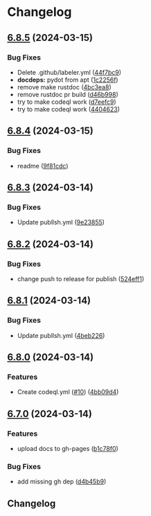 # Changelog

## [6.8.5](https://github.com/sevki/kernel/compare/v6.8.4...v6.8.5) (2024-03-15)


### Bug Fixes

* Delete .github/labeler.yml ([44f7bc9](https://github.com/sevki/kernel/commit/44f7bc9cbf00a67a8ac13334b6d4766acc1aa1db))
* **docdeps:** pydot from apt ([1c2256f](https://github.com/sevki/kernel/commit/1c2256f96c84d0a68d99970321ea5c3a80b51a29))
* remove make rustdoc ([4bc3ea8](https://github.com/sevki/kernel/commit/4bc3ea8145cc4149b5a2ab6ded774873b1d2b43c))
* remove rustdoc pr build ([d46b998](https://github.com/sevki/kernel/commit/d46b998c08f4ca5e7af307cc15d19f19036a25dc))
* try to make codeql work ([d7eefc9](https://github.com/sevki/kernel/commit/d7eefc9dcba5bb46eb8f96e4ebf45538d71d9ad2))
* try to make codeql work ([4404623](https://github.com/sevki/kernel/commit/440462334c7357a086c15ebea4c26e5398b9721a))

## [6.8.4](https://github.com/sevki/kernel/compare/v6.8.3...v6.8.4) (2024-03-15)


### Bug Fixes

* readme ([9f81cdc](https://github.com/sevki/kernel/commit/9f81cdcd312fc54886a10e6a4faf8a8ea13ec542))

## [6.8.3](https://github.com/sevki/kernel/compare/v6.8.2...v6.8.3) (2024-03-14)


### Bug Fixes

* Update publlsh.yml ([9e23855](https://github.com/sevki/kernel/commit/9e23855af5229595f0bb45d907805c50f85cdc15))

## [6.8.2](https://github.com/sevki/kernel/compare/v6.8.1...v6.8.2) (2024-03-14)


### Bug Fixes

* change push to release for publish ([524eff1](https://github.com/sevki/kernel/commit/524eff169d2a0bd0a5c0f8151f6e32728ec0862b))

## [6.8.1](https://github.com/sevki/kernel/compare/v6.8.0...v6.8.1) (2024-03-14)


### Bug Fixes

* Update publlsh.yml ([4beb226](https://github.com/sevki/kernel/commit/4beb226da15586e1a21e1bd720b80d192110b370))

## [6.8.0](https://github.com/sevki/kernel/compare/v6.7.0...v6.8.0) (2024-03-14)


### Features

* Create codeql.yml ([#10](https://github.com/sevki/kernel/issues/10)) ([4bb09d4](https://github.com/sevki/kernel/commit/4bb09d4610296d0e8366addecfa7700fe39a5538))

## [6.7.0](https://github.com/sevki/kernel/compare/v6.6.22...v6.7.0) (2024-03-14)


### Features

* upload docs to gh-pages ([b1c78f0](https://github.com/sevki/kernel/commit/b1c78f018c7812e890794cb0e3efc7498668f1c0))


### Bug Fixes

* add missing gh dep ([d4b45b9](https://github.com/sevki/kernel/commit/d4b45b94269b609f2fda49b011c19c43d95b5faf))

## Changelog
